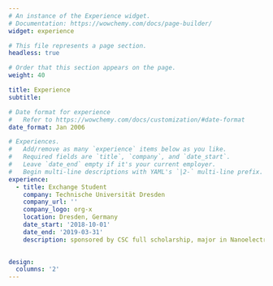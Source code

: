 ```yaml
---
# An instance of the Experience widget.
# Documentation: https://wowchemy.com/docs/page-builder/
widget: experience

# This file represents a page section.
headless: true

# Order that this section appears on the page.
weight: 40

title: Experience
subtitle: 

# Date format for experience
#   Refer to https://wowchemy.com/docs/customization/#date-format
date_format: Jan 2006

# Experiences.
#   Add/remove as many `experience` items below as you like.
#   Required fields are `title`, `company`, and `date_start`.
#   Leave `date_end` empty if it's your current employer.
#   Begin multi-line descriptions with YAML's `|2-` multi-line prefix.
experience:        
  - title: Exchange Student
    company: Technische Universität Dresden
    company_url: ''
    company_logo: org-x
    location: Dresden, Germany
    date_start: '2018-10-01'
    date_end: '2019-03-31'
    description: sponsored by CSC full scholarship, major in Nanoelectronic Systems
    

design:
  columns: '2'
---
```

